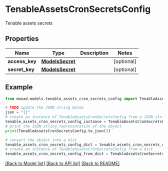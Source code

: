 # TenableAssetsCronSecretsConfig

Tenable assets secrets

## Properties

Name | Type | Description | Notes
------------ | ------------- | ------------- | -------------
**access_key** | [**ModelsSecret**](ModelsSecret.md) |  | [optional] 
**secret_key** | [**ModelsSecret**](ModelsSecret.md) |  | [optional] 

## Example

```python
from monad.models.tenable_assets_cron_secrets_config import TenableAssetsCronSecretsConfig

# TODO update the JSON string below
json = "{}"
# create an instance of TenableAssetsCronSecretsConfig from a JSON string
tenable_assets_cron_secrets_config_instance = TenableAssetsCronSecretsConfig.from_json(json)
# print the JSON string representation of the object
print(TenableAssetsCronSecretsConfig.to_json())

# convert the object into a dict
tenable_assets_cron_secrets_config_dict = tenable_assets_cron_secrets_config_instance.to_dict()
# create an instance of TenableAssetsCronSecretsConfig from a dict
tenable_assets_cron_secrets_config_from_dict = TenableAssetsCronSecretsConfig.from_dict(tenable_assets_cron_secrets_config_dict)
```
[[Back to Model list]](../README.md#documentation-for-models) [[Back to API list]](../README.md#documentation-for-api-endpoints) [[Back to README]](../README.md)


